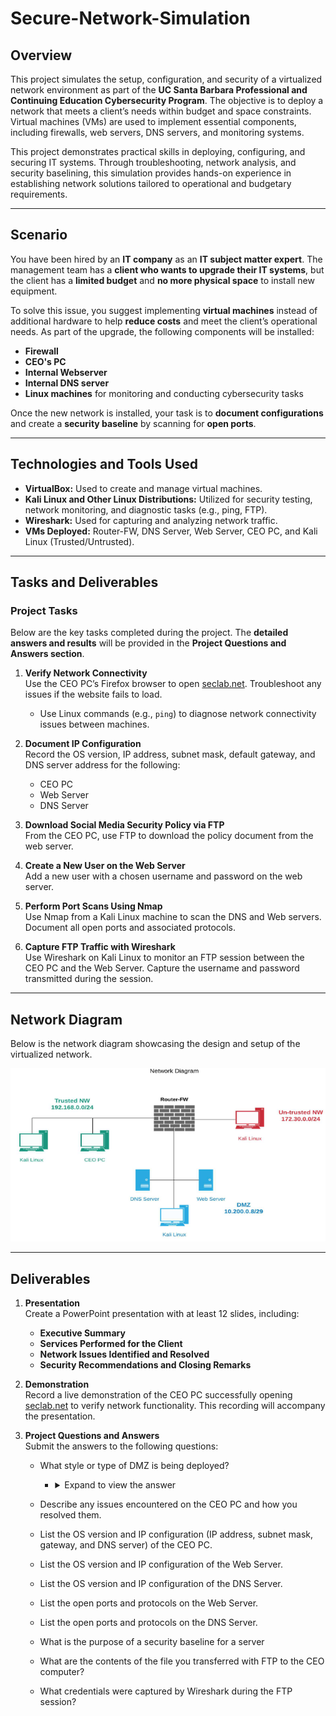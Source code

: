 # Secure-Network-Simulation

## Overview
This project simulates the setup, configuration, and security of a virtualized network environment as part of the **UC Santa Barbara Professional and Continuing Education Cybersecurity Program**. The objective is to deploy a network that meets a client’s needs within budget and space constraints. Virtual machines (VMs) are used to implement essential components, including firewalls, web servers, DNS servers, and monitoring systems.

This project demonstrates practical skills in deploying, configuring, and securing IT systems. Through troubleshooting, network analysis, and security baselining, this simulation provides hands-on experience in establishing network solutions tailored to operational and budgetary requirements.

---
## Scenario
You have been hired by an **IT company** as an **IT subject matter expert**. The management team has a **client who wants to upgrade their IT systems**, but the client has a **limited budget** and **no more physical space** to install new equipment. 

To solve this issue, you suggest implementing **virtual machines** instead of additional hardware to help **reduce costs** and meet the client’s operational needs. As part of the upgrade, the following components will be installed:
- **Firewall**
- **CEO's PC**
- **Internal Webserver**
- **Internal DNS server**
- **Linux machines** for monitoring and conducting cybersecurity tasks

Once the new network is installed, your task is to **document configurations** and create a **security baseline** by scanning for **open ports**.


---

## Technologies and Tools Used
- **VirtualBox:** Used to create and manage virtual machines.
- **Kali Linux and Other Linux Distributions:** Utilized for security testing, network monitoring, and diagnostic tasks (e.g., ping, FTP).
- **Wireshark:** Used for capturing and analyzing network traffic.
- **VMs Deployed:** Router-FW, DNS Server, Web Server, CEO PC, and Kali Linux (Trusted/Untrusted).

---

## Tasks and Deliverables

### Project Tasks  

Below are the key tasks completed during the project. The **detailed answers and results** will be provided in the **Project Questions and Answers section**.

1. **Verify Network Connectivity**  
   Use the CEO PC’s Firefox browser to open [seclab.net](http://www.seclab.net). Troubleshoot any issues if the website fails to load.
   - Use Linux commands (e.g., `ping`) to diagnose network connectivity issues between machines.

2. **Document IP Configuration**  
   Record the OS version, IP address, subnet mask, default gateway, and DNS server address for the following:
   - CEO PC  
   - Web Server  
   - DNS Server

3. **Download Social Media Security Policy via FTP**  
   From the CEO PC, use FTP to download the policy document from the web server.

4. **Create a New User on the Web Server**  
   Add a new user with a chosen username and password on the web server.

5. **Perform Port Scans Using Nmap**  
   Use Nmap from a Kali Linux machine to scan the DNS and Web servers. Document all open ports and associated protocols.

6. **Capture FTP Traffic with Wireshark**  
   Use Wireshark on Kali Linux to monitor an FTP session between the CEO PC and the Web Server. Capture the username and password transmitted during the session.

---

## Network Diagram
Below is the network diagram showcasing the design and setup of the virtualized network.

![Network Diagram](images/network-diagram/network_diagram.png)

---

## Deliverables

1. **Presentation**  
   Create a PowerPoint presentation with at least 12 slides, including:
   - **Executive Summary**  
   - **Services Performed for the Client**  
   - **Network Issues Identified and Resolved**  
   - **Security Recommendations and Closing Remarks**

2. **Demonstration**  
   Record a live demonstration of the CEO PC successfully opening [seclab.net](http://www.seclab.net) to verify network functionality. This recording will accompany the presentation.

3. **Project Questions and Answers**  
   Submit the answers to the following questions:

   - What style or type of DMZ is being deployed?  
       - <details>  
           <summary>Expand to view the answer</summary>  

          The DMZ being deployed is a **Three-Homed Firewall DMZ**, which is a type of **Single Firewall DMZ**.

          ---

          #### **Type: Single Firewall DMZ**  
          A **Single Firewall DMZ** uses one firewall device (Router-FW) to manage and control traffic between the trusted network, the untrusted network, and the DMZ. This centralizes control over all traffic flows through a single point, simplifying management.

          ---

          #### **Design: Three-Homed Firewall DMZ**  
          This design connects the firewall to **three separate networks**:

          1. **Trusted Network (192.168.0.0/24):**  
             Contains internal **virtual machines (VMs)**, including the **CEO PC** and **Kali Linux (Trusted)**, which must be protected from external threats.

          2. **Untrusted Network (172.30.0.0/24):**  
             Contains a **single Kali Linux (Untrusted) VM**, simulating external threats or attackers.

          3. **DMZ (10.200.0.8/29):**  
             Hosts public-facing **VMs**, including the **DNS Server**, **Web Server**, and **Kali Linux (DMZ)**. These VMs are accessible from the untrusted network but are **isolated from the trusted network** to protect sensitive internal systems.

          ---

          #### **Style: Isolated DMZ**  
          The **Isolated DMZ style** ensures limited or no direct access between the DMZ and the trusted network. Here’s how the **Router-FW** enforces traffic control and isolation:

          1. **No direct path between the trusted network and the DMZ:**  
             - All communication between these networks must go **through the Router-FW**, ensuring strict control.  
             - The **DMZ** acts as a buffer zone, allowing public-facing services (like the web and DNS servers) to interact with the untrusted network but **blocking access to sensitive systems** in the trusted network.

          2. **Firewall as the single control point:**  
             - The **Router-FW** allows or denies traffic between networks based on **predefined rules**.  
             - **By default**, traffic between the **DMZ and trusted network** is **blocked**, unless specific rules explicitly allow it (e.g., to permit the CEO PC to access a web service in the DMZ).

          3. **Best Practice for Security:**  
             - Public services like **web and DNS servers** are placed in the **isolated DMZ** to ensure that if these services are compromised, they **cannot directly access the internal network**.

          ---

          #### **Summary:**  
          This deployment uses a **Three-Homed Firewall design** with an **Isolated DMZ style**. It is classified as a **Single Firewall DMZ type** because all traffic is managed by one firewall. This approach enhances security by:
          - **Controlling access** between trusted, untrusted, and DMZ networks.
          - **Isolating the DMZ** to protect sensitive internal systems.
          - **Limiting exposure** to external threats.

      </details>


   - Describe any issues encountered on the CEO PC and how you resolved them.
   - List the OS version and IP configuration (IP address, subnet mask, gateway, and DNS server) of the CEO PC.
   - List the OS version and IP configuration of the Web Server.
   - List the OS version and IP configuration of the DNS Server.
   - List the open ports and protocols on the Web Server.
   - List the open ports and protocols on the DNS Server.
   - What is the purpose of a security baseline for a server
   - What are the contents of the file you transferred with FTP to the CEO computer?
   - What credentials were captured by Wireshark during the FTP session?


